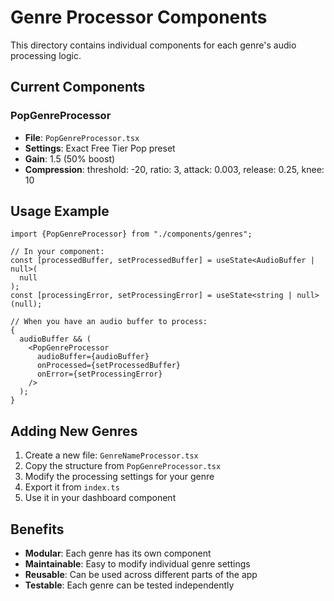 # Genre Processor Components

This directory contains individual components for each genre's audio processing logic.

## Current Components

### PopGenreProcessor

- **File**: `PopGenreProcessor.tsx`
- **Settings**: Exact Free Tier Pop preset
- **Gain**: 1.5 (50% boost)
- **Compression**: threshold: -20, ratio: 3, attack: 0.003, release: 0.25, knee: 10

## Usage Example

```tsx
import {PopGenreProcessor} from "./components/genres";

// In your component:
const [processedBuffer, setProcessedBuffer] = useState<AudioBuffer | null>(
  null
);
const [processingError, setProcessingError] = useState<string | null>(null);

// When you have an audio buffer to process:
{
  audioBuffer && (
    <PopGenreProcessor
      audioBuffer={audioBuffer}
      onProcessed={setProcessedBuffer}
      onError={setProcessingError}
    />
  );
}
```

## Adding New Genres

1. Create a new file: `GenreNameProcessor.tsx`
2. Copy the structure from `PopGenreProcessor.tsx`
3. Modify the processing settings for your genre
4. Export it from `index.ts`
5. Use it in your dashboard component

## Benefits

- **Modular**: Each genre has its own component
- **Maintainable**: Easy to modify individual genre settings
- **Reusable**: Can be used across different parts of the app
- **Testable**: Each genre can be tested independently
